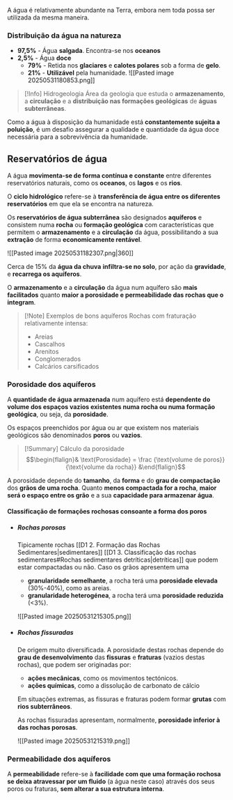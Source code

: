 A água é relativamente abundante na Terra, embora nem toda possa ser utilizada da mesma maneira.

### Distribuição da água na natureza
- **97,5%** - Água **salgada**. Encontra-se nos **oceanos**
- **2,5%** - Água **doce**
	- **79%** - Retida nos **glaciares** e **calotes polares** sob a forma de **gelo**.
	- **21%** - **Utilizável** pela humanidade. 
![[Pasted image 20250531180853.png]]

> [!Info] Hidrogeologia
> Área da geologia que estuda o **armazenamento**, a **circulação** e a **distribuição nas formações geológicas** de **águas subterrâneas**.

Como a água à disposição da humanidade está **constantemente sujeita a poluição**, é um desafio assegurar a qualidade e quantidade da água doce necessária para a sobrevivência da humanidade.
## Reservatórios de água
A água **movimenta-se de forma contínua e constante** entre diferentes reservatórios naturais, como os **oceanos**, os **lagos** e os **rios**.

O **ciclo hidrológico** refere-se à **transferência de água entre os diferentes reservatórios** em que ela se encontra na natureza.

Os **reservatórios de água subterrânea** são designados **aquíferos** e consistem numa **rocha** ou **formação geológica** com características que permitem o **armazenamento** e a **circulação** da água, possibilitando a sua **extração** de forma **economicamente rentável**.

![[Pasted image 20250531182307.png|360]]

Cerca de 15% da **água da chuva** **infiltra-se no solo**, por ação da **gravidade**, e **recarrega os aquíferos**.

O **armazenamento** e a **circulação** da água num aquífero são **mais facilitados** quanto **maior a porosidade e permeabilidade das rochas que o integram**.
>[!Note] Exemplos de bons aquíferos
>Rochas com fraturação relativamente intensa:
>- Areias
>- Cascalhos
>- Arenitos
>- Conglomerados
>- Calcários carsificados

### Porosidade dos aquíferos
A **quantidade de água armazenada** num aquífero está **dependente do volume dos espaços vazios existentes numa rocha ou numa formação geológica**, ou seja, da **porosidade**.

Os espaços preenchidos por água ou ar que existem nos materiais geológicos são denominados **poros** ou **vazios**.

>[!Summary] Cálculo da porosidade
>$$\begin{flalign}& \text{Porosidade} = \frac {\text{volume de poros}} {\text{volume da rocha}} &\end{flalign}$$

A porosidade depende do **tamanho**, da **forma** e do **grau de compactação** dos **grãos de uma rocha**. Quanto **menos compactada for a rocha**, **maior será o espaço entre os grão** e a sua **capacidade para armazenar água**.

#### Classificação de formações rochosas consoante a forma dos poros
- ##### Rochas porosas
	Tipicamente rochas [[D1 2. Formação das Rochas Sedimentares|sedimentares]] [[D1 3. Classificação das rochas sedimentares#Rochas sedimentares detríticas|detríticas]] que podem estar compactadas ou não.
	Caso os grãos apresentem uma
	- **granularidade semelhante**, a rocha terá uma **porosidade elevada** (30%-40%), como as areias.
	- **granularidade heterogénea**, a rocha terá uma **porosidade reduzida** (<3%).
	
	![[Pasted image 20250531215305.png]]
- ##### Rochas fissuradas
	De origem muito diversificada.
	A porosidade destas rochas depende do **grau de desenvolvimento** das **fissuras** e **fraturas** (vazios destas rochas), que podem ser originadas por:
	- **ações mecânicas**, como os movimentos tectónicos.
	- **ações químicas**, como a dissolução de carbonato de cálcio
	
	Em situações extremas, as fissuras e fraturas podem formar **grutas** com **rios subterrâneos**.
	
	As rochas fissuradas apresentam, normalmente, **porosidade inferior à das rochas porosas**.
	
	![[Pasted image 20250531215319.png]]

### Permeabilidade dos aquíferos
A **permeabilidade** refere-se à **facilidade com que uma formação rochosa se deixa atravessar por um fluido** (a água neste caso) através dos seus poros ou fraturas, **sem alterar a sua estrutura interna**.
